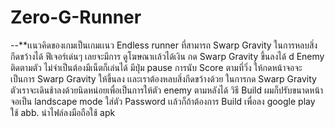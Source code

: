 # Zero-G-Runner
--**เเนวคิดของเกมเป็นเกมเเนว Endless runner ที่สามารถ Swarp Gravity ในการหลบสิ่งกีดขว้างได้
ฟีเจอร์เด่นๆ เลยจะมีการ ดูโฆษณาเเล้วได้เงิน กด Swarp Gravity ขึ้นลงได้ d Enemy ติดตามตัว ไม่จำเป็นต้องมีเน็ตก็เล่นได้ มีปุ่ม pause การนับ Score ตามที่วิ่ง
ให้กดหน้าจอจะเป็นการ Swarp Gravity ให้ขึ้นลง เเละเราต้องหลบสิ่งกีดขว้างด้วย ในการกด Swarp Gravity ตัวเราจะเดินช้าลงด้วยนิดหน่อยเพื่อเป็นการให้ตัว enemy ตามหลังได้
วิธี Build ผมก็ปรับขนาดหน้าจอเป็น landscape mode ใส่ตัว Password เเล้วก็ถ้าต้องการ Build เพื่อลง google play ใช้ abb. นำไฟล์ลงมือถือใช้ apk
